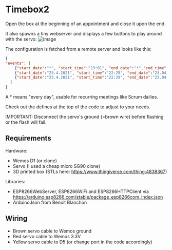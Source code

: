 # Timebox2

Open the box at the beginning of an appointment  and close it upon the end.

It also spawns a tiny webserver and displays a few buttons to play around with the servo:
![image](https://user-images.githubusercontent.com/14030572/115965508-e2aa8400-a529-11eb-8280-4dfb74f9c76d.png)


The configuration is fetched from a remote server and looks like this:
```json
{
"events": [
    {"start_date":"*", "start_time":"23:01", "end_date":"*","end_time":"22:30"},
    {"start_date":"23.4.2021", "start_time":"22:29", "end_date":"23.04.2021","end_time":"22:30"},
    {"start_date":"23.4.2021", "start_time":"22:29", "end_date":"23.04.2021","end_time":"22:30"}
  ]
}
```
A * means "every day", usable for recurring meetings like Scrum dailies.

Check out the defines at the top of the code to adjust to your needs.

IMPORTANT: Disconnect the servo's ground (=brown wire) before flashing or the flash will fail.

## Requirements

Hardware:

- Wemos D1 (or clone)
- Servo (I used a cheap micro SG90 clone)
- 3D printed box (STLs here: https://www.thingiverse.com/thing:4838367)

Libraries:

- ESP8266WebServer, ESP8266WiFi and ESP8266HTTPClient via https://arduino.esp8266.com/stable/package_esp8266com_index.json
- ArduinoJson from Benoit Blanchon


## Wiring

- Brown servo cable to Wemos ground
- Red servo cable to Wemos 3.3V
- Yellow servo cable to D5 (or change port in the code accordingly)
